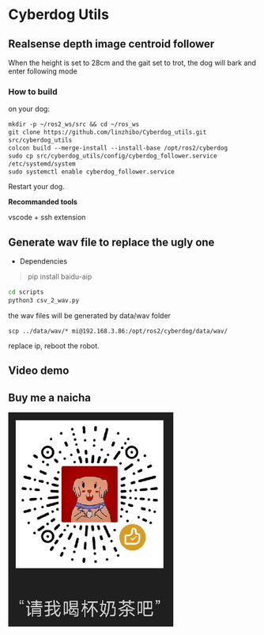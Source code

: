 # Cyberdog Utils

## Realsense depth image centroid follower
When the height is set to 28cm and the gait set to trot, the dog will bark and enter following mode

### **How to build**

on your dog:
```
mkdir -p ~/ros2_ws/src && cd ~/ros_ws
git clone https://github.com/linzhibo/Cyberdog_utils.git src/cyberdog_utils
colcon build --merge-install --install-base /opt/ros2/cyberdog
sudo cp src/cyberdog_utils/config/cyberdog_follower.service /etc/systemd/system
sudo systemctl enable cyberdog_follower.service 
```
Restart your dog.

**Recommanded tools**

vscode + ssh extension 

## Generate wav file to replace the ugly one
* Dependencies
> pip install baidu-aip
``` bash
cd scripts
python3 csv_2_wav.py
```
the wav files will be generated by data/wav folder

```
scp ../data/wav/* mi@192.168.3.86:/opt/ros2/cyberdog/data/wav/

```
replace ip, reboot the robot.

## Video demo

## Buy me a naicha
<img src="readme_pics/naicha.png">